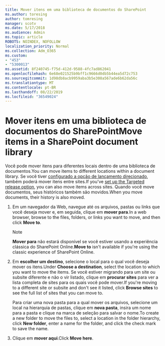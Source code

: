 ```yaml
---
title: Mover itens em uma biblioteca de documentos do SharePoint
ms.author: toresing
author: tomresing
manager: scotv
ms.date: 5/17/2018
ms.audience: Admin
ms.topic: article
ROBOTS: NOINDEX, NOFOLLOW
localization_priority: Normal
ms.collection: Adm_O365
ms.custom:
- "453"
- "5300013"
ms.assetid: 8f240745-f75d-412d-9588-4fc7ad862041
ms.openlocfilehash: 6e68e021525b9bff1c9666d0db5b44ea5d72c753
ms.sourcegitcommit: 1d98db8acb9959aba3b5e308a567ade6b62da56c
ms.translationtype: MT
ms.contentlocale: pt-BR
ms.lasthandoff: 08/22/2019
ms.locfileid: "36549024"
---
```

# <a name="move-items-in-a-sharepoint-document-library"></a><span data-ttu-id="2f0c9-102">Mover itens em uma biblioteca de documentos do SharePoint</span><span class="sxs-lookup"><span data-stu-id="2f0c9-102">Move items in a SharePoint document library</span></span>

<span data-ttu-id="2f0c9-103">Você pode mover itens para diferentes locais dentro de uma biblioteca de documentos.</span><span class="sxs-lookup"><span data-stu-id="2f0c9-103">You can move items to different locations within a document library.</span></span> <span data-ttu-id="2f0c9-104">Se você tiver [configurado a opção de lançamento direcionado](https://go.microsoft.com/fwlink/?linkid=622980), também poderá mover itens entre sites.</span><span class="sxs-lookup"><span data-stu-id="2f0c9-104">If you've [set up the Targeted release option](https://go.microsoft.com/fwlink/?linkid=622980), you can also move items across sites.</span></span> <span data-ttu-id="2f0c9-105">Quando você move documentos, seus históricos também são movidos.</span><span class="sxs-lookup"><span data-stu-id="2f0c9-105">When you move documents, their history is also moved.</span></span>
  
1. <span data-ttu-id="2f0c9-106">Em um navegador da Web, navegue até os arquivos, pastas ou links que você deseja mover e, em seguida, clique em **mover para**.</span><span class="sxs-lookup"><span data-stu-id="2f0c9-106">In a web browser, browse to the files, folders, or links you want to move, and then click **Move to**.</span></span>

    > [!NOTE]
    > <span data-ttu-id="2f0c9-107">**Mover para** não estará disponível se você estiver usando a experiência clássica do SharePoint Online.</span><span class="sxs-lookup"><span data-stu-id="2f0c9-107">**Move to** isn't available if you're using the classic experience of SharePoint Online.</span></span>
  
2. <span data-ttu-id="2f0c9-108">Em **escolher um destino**, selecione o local para o qual você deseja mover os itens.</span><span class="sxs-lookup"><span data-stu-id="2f0c9-108">Under **Choose a destination**, select the location to which you want to move the items.</span></span> <span data-ttu-id="2f0c9-109">Se você estiver migrando para um site ou subsite diferente e não o vir listado, clique em **procurar sites** para ver a lista completa de sites para os quais você pode mover.</span><span class="sxs-lookup"><span data-stu-id="2f0c9-109">If you're moving to a different site or subsite and don't see it listed, click **Browse sites** to see the full list of sites that you can move to.</span></span>

    <span data-ttu-id="2f0c9-110">Para criar uma nova pasta para a qual mover os arquivos, selecione um local na hierarquia de pastas, clique em **nova pasta**, insira um nome para a pasta e clique na marca de seleção para salvar o nome.</span><span class="sxs-lookup"><span data-stu-id="2f0c9-110">To create a new folder to move the files to, select a location in the folder hierarchy, click **New folder**, enter a name for the folder, and click the check mark to save the name.</span></span>

3. <span data-ttu-id="2f0c9-111">Clique em **mover aqui**.</span><span class="sxs-lookup"><span data-stu-id="2f0c9-111">Click **Move here**.</span></span>
